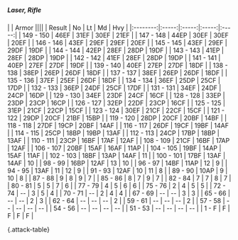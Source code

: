 ##### Laser, Rifle

|      |   Armor   ||||
|   Result   |   No   |   Lt   |   Md   |   Hvy   |
|:--------:|:-----:|:-----:|:-----:|:-----:|
| 149 - 150 | 46EF | 31EF | 30EF | 21EF |
| 147 - 148 | 44EP | 30EF | 30EF | 20EF |
| 146 - 146 | 43EF | 29EF | 29EF | 20EF |
| 145 - 145 | 43EF | 29EF | 29DF | 19DF |
| 144 - 144 | 42EP | 28EF | 28DP | 19DF |
| 143 - 143 | 41EP | 28EF | 28DP | 19DP |
| 142 - 142 | 41EF | 28EF | 28DP | 19DP |
| 141 - 141 | 40EP | 27EF | 27DF | 19DF |
| 139 - 140 | 40EF | 27EP | 27DF | 18DF |
| 138 - 138 | 38EP | 26EP | 26DF | 18DF |
| 137 - 137 | 38EF | 26EP | 26DF | 18DF |
| 135 - 136 | 37EF | 25EF | 26DF | 18DF |
| 134 - 134 | 36EF | 25DP | 25CF | 17DP |
| 132 - 133 | 36EP | 24DF | 25CF | 17DF |
| 131 - 131 | 34EF | 24DF | 24CP | 16DP |
| 129 - 130 | 34EF | 23DF | 24CF | 16CF |
| 128 - 128 | 33EP | 23DP | 23CP | 16CP |
| 126 - 127 | 32EP | 22DF | 23CP | 16CF |
| 125 - 125 | 31EP | 21CF | 22CP | 15CF |
| 123 - 124 | 30EF | 21CF | 22CF | 15CF |
| 121 - 122 | 29DP | 20CF | 21BF | 15BP |
| 119 - 120 | 28DP | 20CF | 20BF | 14BF |
| 118 - 118 | 27DF | 19CP | 20BF | 14AF |
| 116 - 117 | 26DF | 19CF | 19BF | 14AF |
| 114 - 115 | 25CP | 18BP | 19BP | 13AF |
| 112 - 113 | 24CP | 17BP | 18BP | 13AF |
| 110 - 111 | 23CP | 16BF | 17AF | 12AF |
| 108 - 109 | 21CF | 16BF | 17AP | 12AF |
| 106 - 107 | 20BF | 15AF | 16AF | 11AP |
| 104 - 105 | 19BF | 14AP | 15AF | 11AF |
| 102 - 103 | 18BF | 13AP | 14AF | 11 |
| 100 - 101 | 17BF | 13AF | 14AF | 10 |
| 98 - 99 | 16BP | 12AF | 13 | 10 |
| 96 - 97 | 14BF | 11AP | 12 | 9 |
| 94 - 95 | 13AF | 11 | 12 | 9 |
| 91 - 93 | 12AF | 10 | 11 | 8 |
| 89 - 90 | 10AP | 9 | 10 | 8 |
| 87 - 88 | 9 | 8 | 9 | 7 |
| 85 - 86 | 8 | 7 | 9 | 7 |
| 82 - 84 | 7 | 7 | 8 | 7 |
| 80 - 81 | 5 | 5 | 7 | 6 |
| 77 - 79 | 4 | 5 | 6 | 6 |
| 75 - 76 | 2 | 4 | 5 | 5 |
| 72 - 74 | --  | 3 | 5 | 4 |
| 70 - 71 | --  | 2 | 4 | 4 |
| 67 - 69 | --  | --  | 3 | 3 |
| 65 - 66 | --  | --  | 2 | 3 |
| 62 - 64 | --  | --  | --  | 2 |
| 59 - 61 | --  | --  | --  | 2 |
| 57 - 58 | --  | --  | --  | --  |
| 54 - 56 | --  | --  | --  | --  |
| 51 - 53 | --  | --  | --  | --  |
| 1 - F | F | F | F | F |

{.attack-table}
